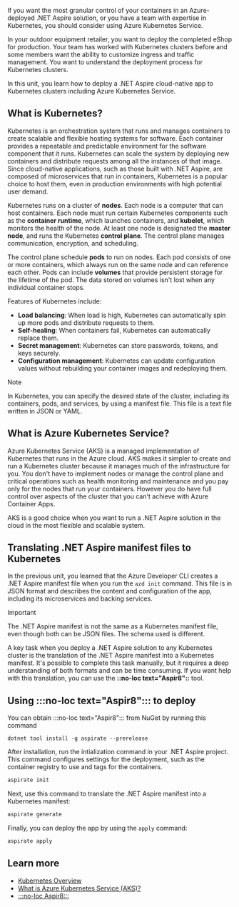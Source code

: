 If you want the most granular control of your containers in an Azure-deployed .NET Aspire solution, or you have a team with expertise in Kubernetes, you should consider using Azure Kubernetes Service.

In your outdoor equipment retailer, you want to deploy the completed eShop for production. Your team has worked with Kubernetes clusters before and some members want the ability to customize ingress and traffic management. You want to understand the deployment process for Kubernetes clusters.

In this unit, you learn how to deploy a .NET Aspire cloud-native app to Kubernetes clusters including Azure Kubernetes Service.

## What is Kubernetes?

Kubernetes is an orchestration system that runs and manages containers to create scalable and flexible hosting systems for software. Each container provides a repeatable and predictable environment for the software component that it runs. Kubernetes can scale the system by deploying new containers and distribute requests among all the instances of that image. Since cloud-native applications, such as those built with .NET Aspire, are composed of microservices that run in containers, Kubernetes is a popular choice to host them, even in production environments with high potential user demand.

Kubernetes runs on a cluster of **nodes**. Each node is a computer that can host containers. Each node must run certain Kubernetes components such as the **container runtime**, which launches containers, and **kubelet**, which monitors the health of the node. At least one node is designated the **master node**, and runs the Kubernetes **control plane**. The control plane manages communication, encryption, and scheduling.

The control plane schedule **pods** to run on nodes. Each pod consists of one or more containers, which always run on the same node and can reference each other. Pods can include **volumes** that provide persistent storage for the lifetime of the pod. The data stored on volumes isn't lost when any individual container stops.

Features of Kubernetes include:

- **Load balancing**: When load is high, Kubernetes can automatically spin up more pods and distribute requests to them.
- **Self-healing**: When containers fail, Kubernetes can automatically replace them.
- **Secret management**: Kubernetes can store passwords, tokens, and keys securely.
- **Configuration management**: Kubernetes can update configuration values without rebuilding your container images and redeploying them.

> [!NOTE]
> In Kubernetes, you can specify the desired state of the cluster, including its containers, pods, and services, by using a manifest file. This file is a text file written in JSON or YAML.

## What is Azure Kubernetes Service?

Azure Kubernetes Service (AKS) is a managed implementation of Kubernetes that runs in the Azure cloud. AKS makes it simpler to create and run a Kubernetes cluster because it manages much of the infrastructure for you. You don't have to implement nodes or manage the control plane and critical operations such as health monitoring and maintenance and you pay only for the nodes that run your containers. However you do have full control over aspects of the cluster that you can't achieve with Azure Container Apps.

AKS is a good choice when you want to run a .NET Aspire solution in the cloud in the most flexible and scalable system.

## Translating .NET Aspire manifest files to Kubernetes

In the previous unit, you learned that the Azure Developer CLI creates a .NET Aspire manifest file when you run the `azd init` command. This file is in JSON format and describes the content and configuration of the app, including its microservices and backing services.

> [!IMPORTANT]
> The .NET Aspire manifest is not the same as a Kubernetes manifest file, even though both can be JSON files. The schema used is different.

A key task when you deploy a .NET Aspire solution to any Kubernetes cluster is the translation of the .NET Aspire manifest into a Kubernetes manifest. It's possible to complete this task manually, but it requires a deep understanding of both formats and can be time consuming. If you want help with this translation, you can use the **::no-loc text="Aspir8"::** tool.

## Using :::no-loc text="Aspir8"::: to deploy

You can obtain :::no-loc text="Aspir8"::: from NuGet by running this command

```dotnetcli
dotnet tool install -g aspirate --prerelease
```

After installation, run the intialization command in your .NET Aspire project. This command configures settings for the deployment, such as the container registry to use and tags for the containers.

```cmd
aspirate init
```

Next, use this command to translate the .NET Aspire manifest into a Kubernetes manifest:

```cmd
aspirate generate
```

Finally, you can deploy the app by using the `apply` command:

```cmd
aspirate apply
```

## Learn more

- [Kubernetes Overview](https://kubernetes.io/docs/concepts/overview/)
- [What is Azure Kubernetes Service (AKS)?](/azure/aks/what-is-aks)
- [:::no-loc Aspir8:::](https://prom3theu5.github.io/aspirational-manifests/getting-started.html)

